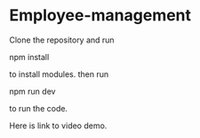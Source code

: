 # Employee-management

Clone the repository and run

npm install 

to install modules. 
then run 

npm run dev

to run the code.

Here is link to video demo.


